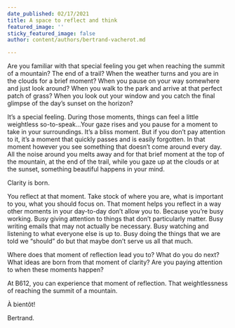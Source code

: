 ```yaml
---
date_published: 02/17/2021
title: A space to reflect and think
featured_image: ''
sticky_featured_image: false
author: content/authors/bertrand-vacherot.md

---
```

Are you familiar with that special feeling you get when reaching the summit of a mountain? The end of a trail? When the weather turns and you are in the clouds for a brief moment? When you pause on your way somewhere and just look around? When you walk to the park and arrive at that perfect patch of grass? When you look out your window and you catch the final glimpse of the day’s sunset on the horizon?  
  
It’s a special feeling. During those moments, things can feel a little weightless so-to-speak…Your gaze rises and you pause for a moment to take in your surroundings. It’s a bliss moment. But if you don’t pay attention to it, it’s a moment that quickly passes and is easily forgotten. In that moment however you see something that doesn’t come around every day. All the noise around you melts away and for that brief moment at the top of the mountain, at the end of the trail, while you gaze up at the clouds or at the sunset, something beautiful happens in your mind.  
  
Clarity is born.  
  
You reflect at that moment. Take stock of where you are, what is important to you, what you should focus on. That moment helps you reflect in a way other moments in your day-to-day don’t allow you to. Because you’re busy working. Busy giving attention to things that don’t particularly matter. Busy writing emails that may not actually be necessary. Busy watching and listening to what everyone else is up to. Busy doing the things that we are told we “should” do but that maybe don’t serve us all that much.  
  
Where does that moment of reflection lead you to? What do you do next? What ideas are born from that moment of clarity? Are you paying attention to when these moments happen?  
  
At B612, you can experience that moment of reflection. That weightlessness of reaching the summit of a mountain.  
  
À bientôt!  
  
Bertrand.